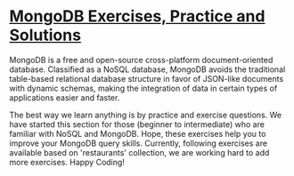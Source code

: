# [MongoDB Exercises, Practice and Solutions](https://www.w3resource.com/mongodb-exercises/)

MongoDB is a free and open-source cross-platform document-oriented database. Classified as a NoSQL database, MongoDB avoids the traditional table-based relational database structure in favor of JSON-like documents with dynamic schemas, making the integration of data in certain types of applications easier and faster.

The best way we learn anything is by practice and exercise questions. We have started this section for those (beginner to intermediate) who are familiar with NoSQL and MongoDB. Hope, these exercises help you to improve your MongoDB query skills. Currently, following exercises are available based on 'restaurants' collection, we are working hard to add more exercises. Happy Coding!
